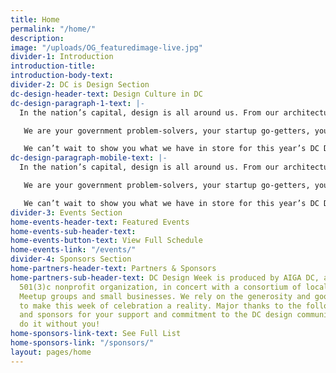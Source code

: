 ```yaml
---
title: Home
permalink: "/home/"
description: 
image: "/uploads/OG_featuredimage-live.jpg"
divider-1: Introduction
introduction-title: 
introduction-body-text: 
divider-2: DC is Design Section
dc-design-header-text: Design Culture in DC
dc-design-paragraph-1-text: |-
  In the nation’s capital, design is all around us. From our architecture to our activism, from our technology solutions to our craft cocktails, the DMV is created and recreated by design everyday. We’re not a swamp. We’re more intentional than that.

   We are your government problem-solvers, your startup go-getters, your nonprofit champions. We are makers and changers, artisans and engineers. We’re celebrating together, and you’re invited.

   We can’t wait to show you what we have in store for this year’s DC Design Week. New partners, new venues, new formats, same commitment to the people and the work that makes this city great (because some things just shouldn’t be disrupted). Are you ready?
dc-design-paragraph-mobile-text: |-
  In the nation’s capital, design is all around us. From our architecture to our activism, from our technology solutions to our craft cocktails, the DMV is created and recreated by design everyday. We’re not a swamp. We’re more intentional than that.

   We are your government problem-solvers, your startup go-getters, your nonprofit champions. We are makers and changers, artisans and engineers. We’re celebrating together, and you’re invited.

   We can’t wait to show you what we have in store for this year’s DC Design Week. New partners, new venues, new formats, same commitment to the people and the work that makes this city great (because some things just shouldn’t be disrupted). Are you ready?
divider-3: Events Section
home-events-header-text: Featured Events
home-events-sub-header-text: 
home-events-button-text: View Full Schedule
home-events-link: "/events/"
divider-4: Sponsors Section
home-partners-header-text: Partners & Sponsors
home-partners-sub-header-text: DC Design Week is produced by AIGA DC, a volunteer-run,
  501(3)c nonprofit organization, in concert with a consortium of local associations,
  Meetup groups and small businesses. We rely on the generosity and goodness of others
  to make this week of celebration a reality. Major thanks to the following partners
  and sponsors for your support and commitment to the DC design community. We couldn't
  do it without you!
home-sponsors-link-text: See Full List
home-sponsors-link: "/sponsors/"
layout: pages/home
---
```


